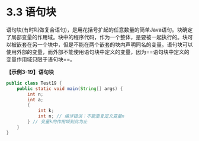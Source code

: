 # 3.3 语句块

​    语句块(有时叫做复合语句)，是用花括号扩起的任意数量的简单Java语句。块确定了局部变量的作用域。块中的程序代码，作为一个整体，是要被一起执行的。块可以被嵌套在另一个块中，但是不能在两个嵌套的块内声明同名的变量。语句块可以使用外部的变量，而外部不能使用语句块中定义的变量，因为==语句块中定义的变量作用域只限于语句块==。

**【示例3-19】语句块**　

```java
public class Test19 {
    public static void main(String[] args) {
        int n;
        int a;
        {
            int k;
            int n; // 编译错误：不能重复定义变量n
        } // 变量k的作用域到此为止
    }
}
```